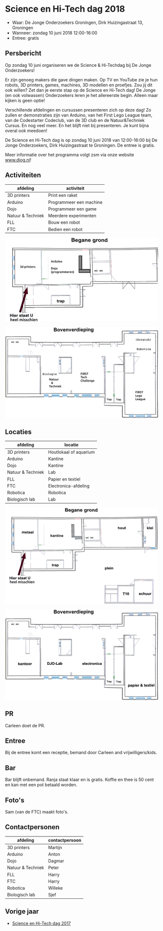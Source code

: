 # Science en Hi-Tech dag 2018

 * Waar: De Jonge Onderzoekers Groningen, Dirk Huizingastraat 13, Groningen
 * Wanneer: zondag 10 juni 2018 12:00-16:00
 * Entree: gratis

## Persbericht

Op zondag 10 juni organiseren we de Science & Hi-Techdag bij De Jonge Onderzoekers!

Er zijn genoeg makers die gave dingen maken. Op TV en YouTube zie je hun robots, 3D printers, games, machines, 3D modellen en proefjes. Zou jij dit ook willen? Zet dan je eerste stap op de Science en Hi-Tech dag! De Jonge (en ook volwassen) Onderzoekers leren je het allereerste begin. Alleen maar kijken is geen optie!

Verschillende afdelingen en cursussen presenteren zich op deze dag! Zo zullen er demonstraties zijn van Arduino, van het First Lego League team, van de Codestarter Codeclub, van de 3D club en de Natuur&Techniek Cursus. En nog veel meer. En het blijft niet bij presenteren. Je kunt bijna overal ook meedoen! 

De Science en Hi-Tech dag is op zondag 10 juni 2018 van 12:00-16:00 bij De Jonge Onderzoekers, Dirk Huizingastraat te Groningen. De entree is gratis.

Meer informatie over het programma volgt zsm via onze website www.djog.nl!

## Activiteiten

afdeling|activiteit
---|---
3D printers|Print een raket
Arduino|Programmeer een machine
Dojo|Programmeer een game
Natuur & Techniek|Meerdere experimenten
FLL|Bouw een robot
FTC|Bedien een robot

![Activiteiten begane grond](begane_grond_activiteiten.png)

![Activiteiten boven](boven_activiteiten.png)

## Locaties

afdeling|locatie
---|---
3D printers|Houtlokaal of aquarium
Arduino|Kantine
Dojo|Kantine
Natuur & Techniek|Lab
FLL|Papier en textiel
FTC|Electronica-afdeling
Robotica|Robotica
Biologisch lab|Lab

![Activiteiten begane grond](begane_grond.png)

![Activiteiten boven](boven.png)

## PR

Carleen doet de PR.

## Entree

Bij de entree komt een receptie, bemand door Carleen and vrijwilligers/kids.

## Bar

Bar blijft onbemand.
Ranja staat klaar en is gratis.
Koffie en thee is 50 cent en kan met een pot betaald worden.

## Foto's

Sam (van de FTC) maakt foto's.

## Contactpersonen

afdeling|contactpersoon
---|---
3D printers|Martijn
Arduino|Anton
Dojo|Dagmar
Natuur & Techniek|Peter
FLL|Harry
FTC|Harry
Robotica|Willeke
Biologisch lab|Sjef

## Vorige jaar

 * [Science en Hi-Tech dag 2017](https://github.com/richelbilderbeek/science_en_hi-tech_dag_2017)

